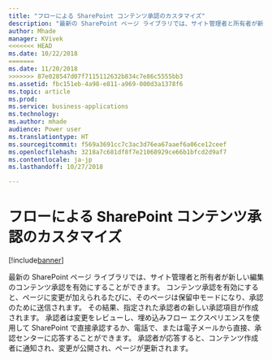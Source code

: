 ```yaml
---
title: "フローによる SharePoint コンテンツ承認のカスタマイズ"
description: "最新の SharePoint ページ ライブラリでは、サイト管理者と所有者が新しい編集のコンテンツ承認を有効にすることができます。"
author: Mhade
manager: KVivek
<<<<<<< HEAD
ms.date: 10/22/2018
=======
ms.date: 11/20/2018
>>>>>>> 87e028547d07f7115112632b834c7e86c5555bb3
ms.assetid: fbc151eb-4a98-e811-a969-000d3a1378f6
ms.topic: article
ms.prod: 
ms.service: business-applications
ms.technology: 
ms.author: mhade
audience: Power user
ms.translationtype: HT
ms.sourcegitcommit: f569a3691cc7c3ac3d76ea67aaef6a06ce12ceef
ms.openlocfilehash: 3218a7c681df8f7e21068929ce66b1bfcd2d9af7
ms.contentlocale: ja-jp
ms.lasthandoff: 10/27/2018

---
```

# <a name="customize-sharepoint-content-approvals-with-flow"></a>フローによる SharePoint コンテンツ承認のカスタマイズ


[!include[banner](../../includes/banner.md)]

最新の SharePoint ページ ライブラリでは、サイト管理者と所有者が新しい編集のコンテンツ承認を有効にすることができます。 コンテンツ承認を有効にすると、ページに変更が加えられるたびに、そのページは保留中モードになり、承認のために送信されます。 その結果、指定された承認者の新しい承認項目が作成されます。 承認者は変更をレビューし、埋め込みフロー エクスペリエンスを使用して SharePoint で直接承認するか、電話で、または電子メールから直接、承認センターに応答することができます。 承認者が応答すると、コンテンツ作成者に通知され、変更が公開され、ページが更新されます。 

